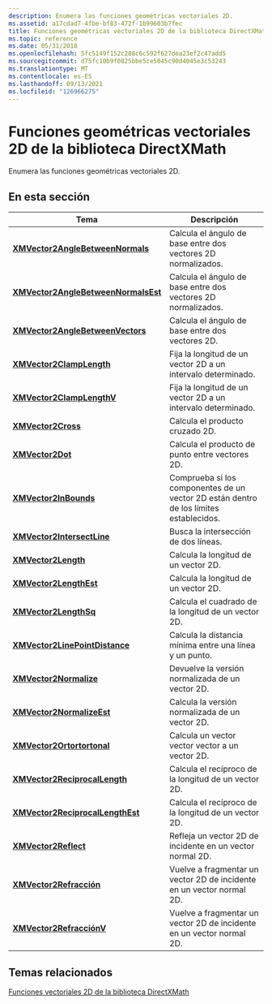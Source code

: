 ```yaml
---
description: Enumera las funciones geométricas vectoriales 2D.
ms.assetid: a17cdad7-4fbe-bf83-472f-1b99603b7fec
title: Funciones geométricas vectoriales 2D de la biblioteca DirectXMath
ms.topic: reference
ms.date: 05/31/2018
ms.openlocfilehash: 5fc5149f152c288c6c592f627dea23ef2c47add5
ms.sourcegitcommit: d75fc10b9f0825bbe5ce5045c90d4045e3c53243
ms.translationtype: MT
ms.contentlocale: es-ES
ms.lasthandoff: 09/13/2021
ms.locfileid: "126966275"
---
```

# <a name="directxmath-library-2d-vector-geometric-functions"></a>Funciones geométricas vectoriales 2D de la biblioteca DirectXMath

Enumera las funciones geométricas vectoriales 2D.

## <a name="in-this-section"></a>En esta sección



| Tema                                                                                 | Descripción                                                                   |
|---------------------------------------------------------------------------------------|-------------------------------------------------------------------------------|
| [**XMVector2AngleBetweenNormals**](/windows/win32/api/directxmath/nf-directxmath-xmvector2anglebetweennormals)<br/>       | Calcula el ángulo de base entre dos vectores 2D normalizados.<br/>       |
| [**XMVector2AngleBetweenNormalsEst**](/windows/win32/api/directxmath/nf-directxmath-xmvector2anglebetweennormalsest)<br/> | Calcula el ángulo de base entre dos vectores 2D normalizados.<br/>      |
| [**XMVector2AngleBetweenVectors**](/windows/win32/api/directxmath/nf-directxmath-xmvector2anglebetweenvectors)<br/>       | Calcula el ángulo de base entre dos vectores 2D.<br/>                  |
| [**XMVector2ClampLength**](/windows/win32/api/directxmath/nf-directxmath-xmvector2clamplength)<br/>                       | Fija la longitud de un vector 2D a un intervalo determinado.<br/>                 |
| [**XMVector2ClampLengthV**](/windows/win32/api/directxmath/nf-directxmath-xmvector2clamplengthv)<br/>                     | Fija la longitud de un vector 2D a un intervalo determinado.<br/>                 |
| [**XMVector2Cross**](/windows/win32/api/directxmath/nf-directxmath-xmvector2cross)<br/>                                   | Calcula el producto cruzado 2D.<br/>                                     |
| [**XMVector2Dot**](/windows/win32/api/directxmath/nf-directxmath-xmvector2dot)<br/>                                       | Calcula el producto de punto entre vectores 2D.<br/>                       |
| [**XMVector2InBounds**](/windows/win32/api/directxmath/nf-directxmath-xmvector2inbounds)<br/>                             | Comprueba si los componentes de un vector 2D están dentro de los límites establecidos.<br/> |
| [**XMVector2IntersectLine**](/windows/win32/api/directxmath/nf-directxmath-xmvector2intersectline)<br/>                   | Busca la intersección de dos líneas.<br/>                               |
| [**XMVector2Length**](/windows/win32/api/directxmath/nf-directxmath-xmvector2length)<br/>                                 | Calcula la longitud de un vector 2D.<br/>                                |
| [**XMVector2LengthEst**](/windows/win32/api/directxmath/nf-directxmath-xmvector2lengthest)<br/>                           | Calcula la longitud de un vector 2D.<br/>                               |
| [**XMVector2LengthSq**](/windows/win32/api/directxmath/nf-directxmath-xmvector2lengthsq)<br/>                             | Calcula el cuadrado de la longitud de un vector 2D.<br/>                  |
| [**XMVector2LinePointDistance**](/windows/win32/api/directxmath/nf-directxmath-xmvector2linepointdistance)<br/>           | Calcula la distancia mínima entre una línea y un punto.<br/>          |
| [**XMVector2Normalize**](/windows/win32/api/directxmath/nf-directxmath-xmvector2normalize)<br/>                           | Devuelve la versión normalizada de un vector 2D.<br/>                     |
| [**XMVector2NormalizeEst**](/windows/win32/api/directxmath/nf-directxmath-xmvector2normalizeest)<br/>                     | Calcula la versión normalizada de un vector 2D.<br/>                   |
| [**XMVector2Ortortortonal**](/windows/win32/api/directxmath/nf-directxmath-xmvector2orthogonal)<br/>                         | Calcula un vector vector vector a un vector 2D.<br/>                    |
| [**XMVector2ReciprocalLength**](/windows/win32/api/directxmath/nf-directxmath-xmvector2reciprocallength)<br/>             | Calcula el recíproco de la longitud de un vector 2D.<br/>              |
| [**XMVector2ReciprocalLengthEst**](/windows/win32/api/directxmath/nf-directxmath-xmvector2reciprocallengthest)<br/>       | Calcula el recíproco de la longitud de un vector 2D.<br/>             |
| [**XMVector2Reflect**](/windows/win32/api/directxmath/nf-directxmath-xmvector2reflect)<br/>                               | Refleja un vector 2D de incidente en un vector normal 2D.<br/>          |
| [**XMVector2Refracción**](/windows/win32/api/directxmath/nf-directxmath-xmvector2refract)<br/>                               | Vuelve a fragmentar un vector 2D de incidente en un vector normal 2D.<br/>          |
| [**XMVector2RefracciónV**](/windows/win32/api/directxmath/nf-directxmath-xmvector2refractv)<br/>                             | Vuelve a fragmentar un vector 2D de incidente en un vector normal 2D.<br/>          |



 

## <a name="related-topics"></a>Temas relacionados

<dl> <dt>

[Funciones vectoriales 2D de la biblioteca DirectXMath](ovw-xnamath-reference-functions-vector2.md)
</dt> </dl>

 

 
